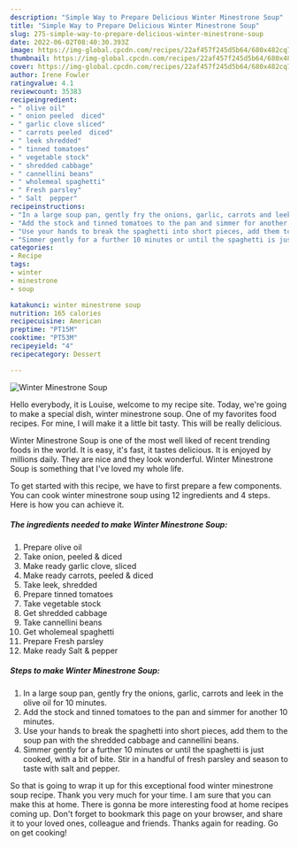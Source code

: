 ```yaml
---
description: "Simple Way to Prepare Delicious Winter Minestrone Soup"
title: "Simple Way to Prepare Delicious Winter Minestrone Soup"
slug: 275-simple-way-to-prepare-delicious-winter-minestrone-soup
date: 2022-06-02T08:40:30.393Z
image: https://img-global.cpcdn.com/recipes/22af457f245d5b64/680x482cq70/winter-minestrone-soup-recipe-main-photo.jpg
thumbnail: https://img-global.cpcdn.com/recipes/22af457f245d5b64/680x482cq70/winter-minestrone-soup-recipe-main-photo.jpg
cover: https://img-global.cpcdn.com/recipes/22af457f245d5b64/680x482cq70/winter-minestrone-soup-recipe-main-photo.jpg
author: Irene Fowler
ratingvalue: 4.1
reviewcount: 35383
recipeingredient:
- " olive oil"
- " onion peeled  diced"
- " garlic clove sliced"
- " carrots peeled  diced"
- " leek shredded"
- " tinned tomatoes"
- " vegetable stock"
- " shredded cabbage"
- " cannellini beans"
- " wholemeal spaghetti"
- " Fresh parsley"
- " Salt  pepper"
recipeinstructions:
- "In a large soup pan, gently fry the onions, garlic, carrots and leek in the olive oil for 10 minutes."
- "Add the stock and tinned tomatoes to the pan and simmer for another 10 minutes."
- "Use your hands to break the spaghetti into short pieces, add them to the soup pan with the shredded cabbage and cannellini beans."
- "Simmer gently for a further 10 minutes or until the spaghetti is just cooked, with a bit of bite. Stir in a handful of fresh parsley and season to taste with salt and pepper."
categories:
- Recipe
tags:
- winter
- minestrone
- soup

katakunci: winter minestrone soup 
nutrition: 165 calories
recipecuisine: American
preptime: "PT15M"
cooktime: "PT53M"
recipeyield: "4"
recipecategory: Dessert

---
```



![Winter Minestrone Soup](https://img-global.cpcdn.com/recipes/22af457f245d5b64/680x482cq70/winter-minestrone-soup-recipe-main-photo.jpg)

Hello everybody, it is Louise, welcome to my recipe site. Today, we're going to make a special dish, winter minestrone soup. One of my favorites food recipes. For mine, I will make it a little bit tasty. This will be really delicious.

Winter Minestrone Soup is one of the most well liked of recent trending foods in the world. It is easy, it's fast, it tastes delicious. It is enjoyed by millions daily. They are nice and they look wonderful. Winter Minestrone Soup is something that I've loved my whole life.




To get started with this recipe, we have to first prepare a few components. You can cook winter minestrone soup using 12 ingredients and 4 steps. Here is how you can achieve it.

<!--inarticleads1-->

##### The ingredients needed to make Winter Minestrone Soup:

1. Prepare  olive oil
1. Take  onion, peeled &amp; diced
1. Make ready  garlic clove, sliced
1. Make ready  carrots, peeled &amp; diced
1. Take  leek, shredded
1. Prepare  tinned tomatoes
1. Take  vegetable stock
1. Get  shredded cabbage
1. Take  cannellini beans
1. Get  wholemeal spaghetti
1. Prepare  Fresh parsley
1. Make ready  Salt &amp; pepper




<!--inarticleads2-->

##### Steps to make Winter Minestrone Soup:

1. In a large soup pan, gently fry the onions, garlic, carrots and leek in the olive oil for 10 minutes.
1. Add the stock and tinned tomatoes to the pan and simmer for another 10 minutes.
1. Use your hands to break the spaghetti into short pieces, add them to the soup pan with the shredded cabbage and cannellini beans.
1. Simmer gently for a further 10 minutes or until the spaghetti is just cooked, with a bit of bite. Stir in a handful of fresh parsley and season to taste with salt and pepper.




So that is going to wrap it up for this exceptional food winter minestrone soup recipe. Thank you very much for your time. I am sure that you can make this at home. There is gonna be more interesting food at home recipes coming up. Don't forget to bookmark this page on your browser, and share it to your loved ones, colleague and friends. Thanks again for reading. Go on get cooking!
